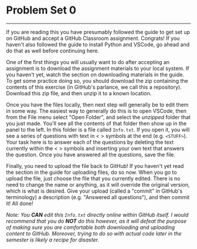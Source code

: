 # Problem Set 0
---

If you are reading this you have presumably followed the guide to get set up on GitHub and accept a GitHub Classroom assignment. Congrats! If you haven't also followed the guide to install Python and VSCode, go ahead and do that as well before continuing here.

One of the first things you will usually want to do after accepting an assignment is to download the assignment materials to your local system. If you haven't yet, watch the section on downloading materials in the guide. To get some practice doing so, you should download the zip containing the contents of this exercise (in GitHub's parlance, we call this a repository). Download this zip file, and then unzip it to a known location.

Once you have the files locally, then next step will generally be to edit them in some way. The easiest way to generally do this is to open VSCode, then from the File menu select "Open Folder", and select the _unzipped_ folder that you just made. You'll see all the contents of that folder then show up in the panel to the left. In this folder is a file called `Info.txt`. If you open it, you will see a series of questions with text in < > symbols at the end (e.g. `<STUFF>`). Your task here is to answer each of the questions by deleting the text currently within the < > symbols and inserting your own text that answers the question. Once you have answered all the questions, save the file.

Finally, you need to upload the file back to GitHub! If you haven't yet read the section in the guide for uploading files, do so now. When you go to upload the file, just choose the file that you currently edited. There is no need to change the name or anything, as it will override the original version, which is what is desired. Give your upload (called a "commit" in GitHub's terminology) a description (e.g. "Answered all questions"), and then commit it! All done!

_Note: You **CAN** edit this `Info.txt` directly online within GitHub itself. I would recommend that you do **NOT** do this however, as it will defeat the purpose of making sure you are comfortable both downloading and uploading content to GitHub. Moreover, trying to do so with actual code later in the semester is likely a recipe for disaster._

